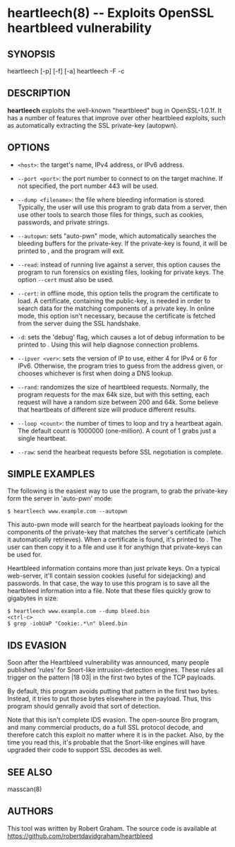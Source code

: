 heartleech(8) -- Exploits OpenSSL heartbleed vulnerability
=======================================

## SYNOPSIS

heartleech <host> [-p<port>] [-f<filename>] [-a]
heartleech -F<filename> -c<certficate> 

## DESCRIPTION

**heartleech** exploits the well-known "heartbleed" bug in OpenSSL-1.0.1f.
It has a number of features that improve over other heartbleed exploits,
such as automatically extracting the SSL private-key (autopwn).

## OPTIONS

  * `<host>`: the target's name, IPv4 address, or IPv6 address.

  * `--port <port>`: the port number to connect to on the target machine. If not
    specified, the port number 443 will be used.

  * `--dump <filename>`: the file where bleeding information is stored. Typically,
    the user will use this program to grab data from a server, then use
    other tools to search those files for things, such as cookies, passwords,
    and private strings.

  * `--autopwn`: sets "auto-pwn" mode, which automatically searches the bleeding
    buffers for the private-key. If the private-key is found, it will be
    printed to <stdout>, and the program will exit.

  * `--read`: instead of running live against a server, this option causes
    the program to run forensics on existing files, looking for private
    keys. The option `--cert` must also be used.

  * `--cert`: in offline mode, this option tells the program the certificate to
    load. A certificate, containing the public-key, is needed in order to 
    search data for the matching components of a private key. In online
    mode, this option isn't necessary, because the certificate is fetched
    from the server duing the SSL handshake.

  * `-d`: sets the 'debug' flag, which causes a lot of debug information to
    be printed to <stderr>. Using this will help diagnose connection problems.

  * `--ipver <ver>`: sets the version of IP to use, either 4 for IPv4 or 6 for 
    IPv6. Otherwise, the program tries to guess from the address given,
    or chooses whichever is first when doing a DNS lookup.

  * `--rand`: randomizes the size of heartbleed requests. Normally, the program
    requests for the max 64k size, but with this setting, each request
    will have a random size between 200 and 64k. Some believe that heartbeats
    of different size will produce different results.

  * `--loop <count>`: the number of times to loop and try a heartbeat again. The
    default count is 1000000 (one-million). A count of 1 grabs just a single
    heartbeat.

  * `--raw`: send the hearbeat requests before SSL negotiation is complete.

## SIMPLE EXAMPLES

The following is the easiest way to use the program, to grab the private-key
form the server in 'auto-pwn' mode:

    $ heartleech www.example.com --autopwn

This auto-pwn mode will search for the heartbeat payloads looking for the 
components of the private-key that matches the server's certificate (which
it automatically retrieves). When a certificate is found, it's printed to
<stdout>. The user can then copy it to a file and use it for anythign that
private-keys can be used for.

Heartbleed information contains more than just private keys. On a typical
web-server, it'll contain session cookies (useful for sidejacking) and
passwords. In that case, the way to use this program is to save all the
heartbleed information into a file. Note that these files quickly grow
to gigabytes in size:

    $ heartleech www.example.com --dump bleed.bin
    <ctrl-c>
    $ grep -iobUaP "Cookie:.*\n" bleed.bin

## IDS EVASION

Soon after the Heartbleed vulnerability was announced, many people published 
'rules' for Snort-like intrusion-detection engines. These rules all trigger
on the pattern |18 03| in the first two bytes of the TCP payloads.

By default, this program avoids putting that pattern in the first two bytes.
Instead, it tries to put those bytes elsewhere in the payload. Thus, this
program should genrally avoid that sort of detection.

Note that this isn't complete IDS evasion. The open-source Bro program,
and many commercial products, do a full SSL protocol decode, and therefore
catch this exploit no matter where it is in the packet. Also, by the time
you read this, it's probable that the Snort-like engines will have upgraded
their code to support SSL decodes as well.


## SEE ALSO

masscan(8)

## AUTHORS

This tool was written by Robert Graham. The source code is available at
https://github.com/robertdavidgraham/heartbleed

